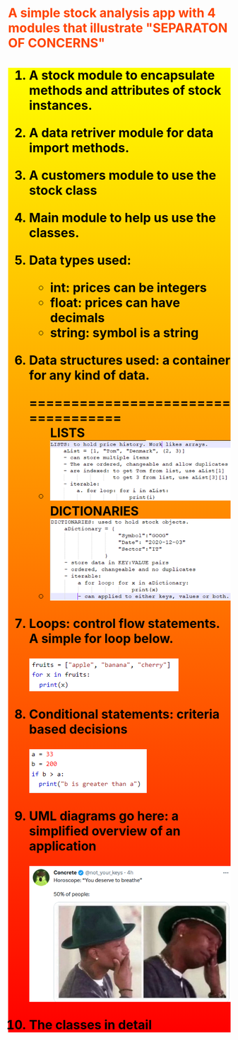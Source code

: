 <h1 style = "color:orangered">A simple stock analysis app with 4 modules that illustrate "SEPARATON OF CONCERNS"<h1>

<div style = "background:linear-gradient(0deg, red, yellow); color:black">

1. <p>A stock module to encapsulate methods and attributes of stock instances.</p>
2. <p>A data retriver module for  data import methods.</p> 
3. <p>A customers module to use the stock class</p>
3. <p>Main module to help us use the classes.</p> 
5. <p>Data types used:</p> 
    <ul id = "list1">
    <li>int: prices can be integers</li>
    <li>float: prices can have decimals</li>
    <li>string: symbol is a string</li>
    </ul>
6. <p>Data structures used: a container for any kind of data.</p>
    ===================================
    <ul id = "list2">
    LISTS
    <li><img src ="img/lists.PNG"></img></li>
    DICTIONARIES
    <li><img src ="img/dictionaries.PNG"></img></li>
    </ul> 

7. <p>Loops: control flow statements. A simple for loop below.</p>
    <img src = "img/4loop.PNG"></img>
8. <p>Conditional statements: criteria based decisions</p>
    <img src = "img/conditional.PNG"></img>
9. <p>UML diagrams go here: a simplified overview of an application</p>
    <img src ="img/horoscope.PNG"></img>
10. <p>The classes in detail</p>
</div>